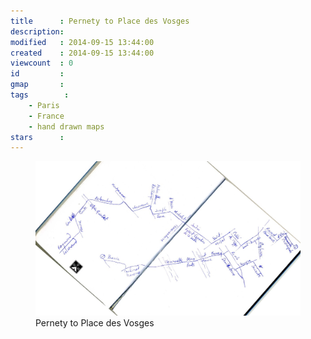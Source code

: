 ```yaml
---
title      : Pernety to Place des Vosges
description: 
modified   : 2014-09-15 13:44:00
created    : 2014-09-15 13:44:00
viewcount  : 0
id         : 
gmap       : 
tags        :
    - Paris
    - France
    - hand drawn maps
stars      : 
---
```


<figure>
    <img src="img/pernety-place-des-vosges.jpg">
    <figcaption>Pernety to Place des Vosges</figcaption>
</figure>

